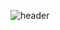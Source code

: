 ![header](https://capsule-render.vercel.app/api?type=waving&color=skyblue&height=200&section=header&text=SmartHome%20InternShip&fontSize=50&fontColor=white)
